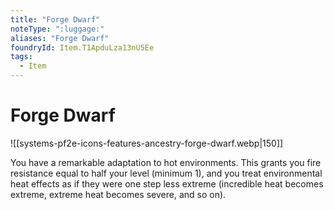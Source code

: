 ```yaml
---
title: "Forge Dwarf"
noteType: ":luggage:"
aliases: "Forge Dwarf"
foundryId: Item.T1ApduLza13nU5Ee
tags:
  - Item
---
```


# Forge Dwarf
![[systems-pf2e-icons-features-ancestry-forge-dwarf.webp|150]]

You have a remarkable adaptation to hot environments. This grants you fire resistance equal to half your level (minimum 1), and you treat environmental heat effects as if they were one step less extreme (incredible heat becomes extreme, extreme heat becomes severe, and so on).
